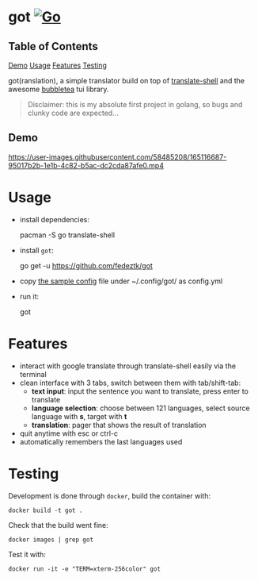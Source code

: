 # got [![Go](https://github.com/fedeztk/got/actions/workflows/go.yaml/badge.svg)](https://github.com/fedeztk/got/tree/master/.github/workflows/go.yml)

## Table of Contents

[Demo](#orgab62fc1)
[Usage](#orgfa2aa9c)
[Features](#org26baa6c)
[Testing](#org2744438)

got(ranslation), a simple translator build on top of [translate-shell](https://github.com/soimort/translate-shell) and the awesome [bubbletea](https://github.com/charmbracelet/bubbletea) tui library.

> Disclaimer: this is my absolute first project in golang, so bugs and clunky code are expected&#x2026;


<a id="orgab62fc1"></a>

## Demo

https://user-images.githubusercontent.com/58485208/165116687-95017b2b-1e1b-4c82-b5ac-dc2cda87afe0.mp4

<a id="orgfa2aa9c"></a>

# Usage

-   install dependencies:

    pacman -S go translate-shell

-   install `got`:

    go get -u https://github.com/fedeztk/got

-   copy [the sample config](https://github.com/fedeztk/got/blob/master/config.yml) file under ~/.config/got/ as config.yml
-   run it:

    got


<a id="org26baa6c"></a>

# Features

-   interact with google translate through translate-shell easily via the terminal
-   clean interface with 3 tabs, switch between them with tab/shift-tab:
    -   **text input**: input the sentence you want to translate, press enter to translate
    -   **language selection**: choose between 121 languages, select source language with **s**, target with **t**
    -   **translation**: pager that shows the result of translation
-   quit anytime with esc or ctrl-c
-   automatically remembers the last languages used


<a id="org2744438"></a>

# Testing

Development is done through `docker`, build the container with:

    docker build -t got .

Check that the build went fine:

    docker images | grep got

Test it with:

    docker run -it -e "TERM=xterm-256color" got

